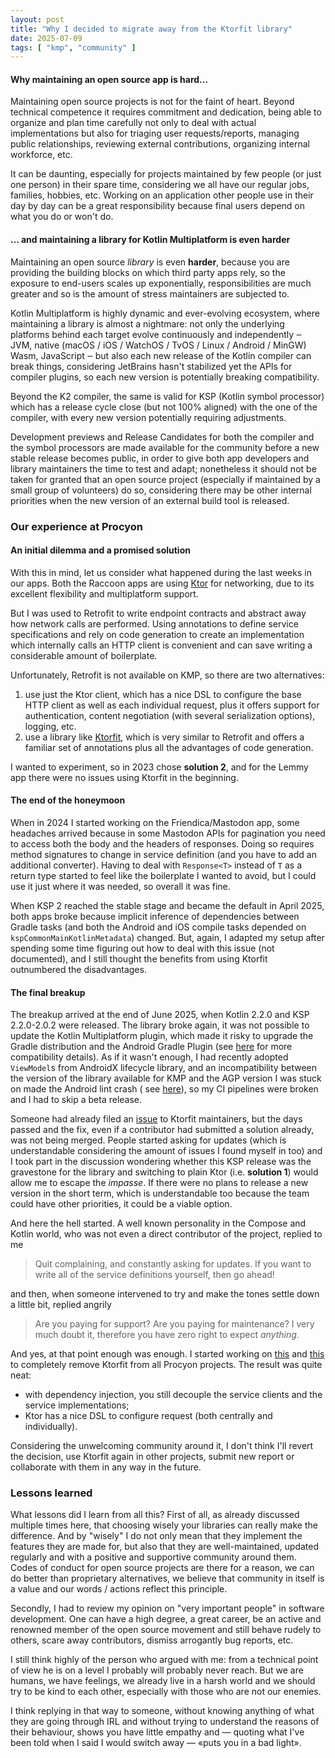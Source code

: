 ```yaml
---
layout: post
title: "Why I decided to migrate away from the Ktorfit library"
date: 2025-07-09
tags: [ "kmp", "community" ]
---
```


#### Why maintaining an open source app is hard…

Maintaining open source projects is not for the faint of heart. Beyond technical competence it
requires commitment and dedication, being able to organize and plan time carefully not only to deal
with actual implementations but also for triaging user requests/reports, managing public
relationships, reviewing external contributions, organizing internal workforce, etc.

It can be daunting, especially for projects maintained by few people (or just one person) in their
spare time, considering we all have our regular jobs, families, hobbies, etc. Working on an
application other people use in their day by day can be a great responsibility because final users
depend on what you do or won't do.

#### … and maintaining a library for Kotlin Multiplatform is even harder

Maintaining an open source _library_ is even **harder**, because you are providing the building
blocks on which third party apps rely, so the exposure to end-users scales up exponentially,
responsibilities are much greater and so is the amount of stress maintainers are subjected to.

Kotlin Multiplatform is highly dynamic and ever-evolving ecosystem, where maintaining a library is
almost a nightmare: not only the underlying platforms behind each target evolve continuously and
independently ‒ JVM, native (macOS / iOS / WatchOS / TvOS / Linux / Android / MinGW)
Wasm, JavaScript ‒ but also each new release of the Kotlin compiler can break things, considering
JetBrains hasn't stabilized yet the APIs for compiler plugins, so each new version is potentially
breaking compatibility.

Beyond the K2 compiler, the same is valid for KSP (Kotlin symbol processor) which has a release
cycle close (but not 100% aligned) with the one of the compiler, with every new version potentially
requiring adjustments.

Development previews and Release Candidates for both the compiler and the symbol processors are
made available for the community before a new stable release becomes public, in order to
give both app developers and library maintainers the time to test and adapt; nonetheless it should
not be taken for granted that an open source project (especially if maintained by a small group of
volunteers) do so, considering there may be other internal priorities when the new version of an
external build tool is released.

### Our experience at Procyon

#### An initial dilemma and a promised solution

With this in mind, let us consider what happened during the last weeks in our apps. Both the Raccoon
apps are using [Ktor](https://github.com/ktorio/ktor) for networking, due to its excellent
flexibility and multiplatform support.

But I was used to Retrofit to write endpoint contracts and abstract away how network calls are
performed. Using annotations to define service specifications and rely on code generation to create
an implementation which internally calls an HTTP client is convenient and can save writing a
considerable amount of boilerplate.

Unfortunately, Retrofit is not available on KMP, so there are two alternatives:

1. use just the Ktor client, which has a nice DSL to configure the base HTTP client as well as each
   individual request, plus it offers support for authentication, content negotiation (with several
   serialization options), logging, etc.
2. use a library like [Ktorfit](https://github.com/Foso/Ktorfit), which is very similar to Retrofit
   and offers a familiar set of annotations plus all the advantages of code generation.

I wanted to experiment, so in 2023 chose **solution 2**, and for the Lemmy app there were no issues
using Ktorfit in the beginning.

#### The end of the honeymoon

When in 2024 I started working on the Friendica/Mastodon app, some headaches arrived because
in some Mastodon APIs for pagination you need to access both the body and the headers of responses.
Doing so requires method signatures to change in service definition (and you have to add an
additional converter). Having to deal with `Response<T>` instead of `T` as a return type started to
feel like the boilerplate I wanted to avoid, but I could use it just where it was needed, so overall
it was fine.

When KSP 2 reached the stable stage and became the default in April 2025, both apps broke because
implicit inference of dependencies between Gradle tasks (and both the Android and iOS compile tasks
depended on `kspCommonMainKotlinMetadata`) changed. But, again, I adapted my setup after spending
some time figuring out how to deal with this issue (not documented), and I still thought the
benefits from using Ktorfit outnumbered the disadvantages.

#### The final breakup

The breakup arrived at the end of June 2025, when Kotlin 2.2.0 and KSP 2.2.0-2.0.2 were released.
The library broke again, it was not possible to update the Kotlin Multiplatform plugin, which made
it risky to upgrade the Gradle distribution and the Android Gradle Plugin (see
[here](https://www.jetbrains.com/help/kotlin-multiplatform-dev/multiplatform-compatibility-guide.html#version-compatibility)
for more compatibility details). As if it wasn't enough, I had recently adopted `ViewModel`s
from AndroidX lifecycle library, and an incompatibility between the version of the library available
for KMP and the AGP version I was stuck on made the Android lint crash (
see [here](https://issuetracker.google.com/issues/418014548)), so my CI pipelines were broken and I
had to skip a beta release.

Someone had already filed an [issue](https://github.com/Foso/Ktorfit/issues/870) to Ktorfit
maintainers, but the days passed and the fix, even if a contributor had submitted a solution
already, was not being merged. People started asking for updates (which is understandable
considering the amount of issues I found myself in too) and I took part in the discussion wondering
whether this KSP release was the gravestone for the library and switching to plain Ktor (i.e.
**solution 1**) would allow me to escape the _impasse_. If there were no plans to release a
new version in the short term, which is understandable too because the team could have other
priorities, it could be a viable option.

And here the hell started. A well known personality in the Compose and Kotlin world, who was not
even a direct contributor of the project, replied to me

> Quit complaining, and constantly asking for updates. If you want to write all of the service
> definitions yourself, then go ahead!

and then, when someone intervened to try and make the tones settle down a little bit, replied
angrily

> Are you paying for support? Are you paying for maintenance? I very much doubt it, therefore you
> have zero right to expect _anything_.

And yes, at that point enough was enough. I started working
on [this](https://github.com/LiveFastEatTrashRaccoon/RaccoonForFriendica/pull/967)
and [this](https://github.com/LiveFastEatTrashRaccoon/RaccoonForLemmy/pull/458) to completely
remove Ktorfit from all Procyon projects. The result was quite neat:

- with dependency injection, you still decouple the service clients and the service implementations;
- Ktor has a nice DSL to configure request (both centrally and individually).

Considering the unwelcoming community around it, I don't think I'll revert the decision, use Ktorfit
again in other projects, submit new report or collaborate with them in any way in the future.

### Lessons learned

What lessons did I learn from all this? First of all, as already discussed multiple times here, that
choosing wisely your libraries can really make the difference. And by "wisely" I do not only mean
that they implement the features they are made for, but also that they are well-maintained, updated
regularly and with a positive and supportive community around them. Codes of conduct for open source
projects are there for a reason, we can do better than proprietary alternatives, we believe that
community in itself is a value and our words / actions reflect this principle.

Secondly, I had to review my opinion on "very important people" in software development. One
can have a high degree, a great career, be an active and renowned member of the open source
movement and still behave rudely to others, scare away contributors, dismiss arrogantly bug reports,
etc.

I still think highly of the person who argued with me: from a technical point of view he is on a
level I probably will probably never reach. But we are humans, we have feelings, we already live in
a harsh world and we should try to be kind to each other, especially with those who are not our
enemies.

I think replying in that way to someone, without knowing anything of what they are going through IRL
and without trying to understand the reasons of their behaviour, shows you have little empathy and
— quoting what I've been told when I said I would switch away — «puts you in a bad light». 

